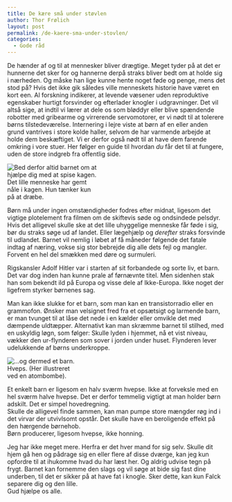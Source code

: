 ```yaml
---
title: De kære små under støvlen
author: Thor Frølich
layout: post
permalink: /de-kaere-sma-under-stovlen/
categories:
  - Gode råd
---
```

De hænder af og til at mennesker bliver drægtige. Meget tyder på at det er hunnerne det sker for og hannerne derpå straks bliver bedt om at holde sig i nærheden. Og måske han lige kunne hente noget føde og penge, mens det stod på? Hvis det ikke gik således ville menneskets historie have været en kort een. Al forskning indikerer, at levende væsener uden reproduktive egenskaber hurtigt forsvinder og efterlader knogler i udgravninger. Det vil altså sige, at indtil vi lærer at dele os som bløddyr eller blive spændende robotter med gribearme og virrerende servomotorer, er vi nødt til at tolerere børns tilstedeværelse. Internering i lejre viste at børn af en eller anden grund vantrives i store kolde haller, selvom de har varmende arbejde at holde dem beskæftiget. Vi er derfor også nødt til at have dem farende omkring i vore stuer. Her følger en guide til hvordan *du* får det til at fungere, uden de store indgreb fra offentlig side.

<div class="bitImage bitLeft" style="width: 208px">
  <img src="http://www.abekat.net/images/child_01.jpg" alt="Bed derfor altid barnet om at hjælpe dig med at spise kagen." /><br /> Det lille menneske har gemt nåle i kagen. Hun tænker kun på at dræbe.
</div>

Børn må under ingen omstændigheder fodres efter midnat, ligesom det vigtige plotelement fra filmen om de skiftevis søde og ondsindede pelsdyr. Hvis det alligevel skulle ske at det lille uhyggelige menneske får føde i sig, bør du straks søge ud af landet. Eller lægehjælp og *derefter* straks forsvinde til udlandet. Barnet vil nemlig i løbet af få måneder følgende det fatale indtag af næring, vokse sig stor bebrejde dig alle dets fejl og mangler. Forvent en hel del smækken med døre og surmuleri.

Rigskansler Adolf Hitler var i starten af sit forbandede og sorte liv, et barn. Det var dog inden han kunne prale af førnævnte titel. Men sidenhen stak han som bekendt ild på Europa og visse dele af Ikke-Europa. Ikke noget der ligefrem styrker børnenes sag.

Man kan ikke slukke for et barn, som man kan en transistorradio eller en grammofon. Ønsker man velsignet fred fra et opsætsigt og larmende barn, er man tvunget til at låse det nede i en kælder eller omvikle det med dæmpende uldtæpper. Alternativt kan man skræmme barnet til stilhed, med en uskyldig løgn, som følger: Skulle lyden i hjemmet, nå et vist niveau, vækker den ur-flynderen som sover i jorden under huset. Flynderen lever udelukkende af børns underkroppe.

<div class="bitImage bitRight" style="width: 164px">
  <img src="http://www.abekat.net/images/nuke_01.gif" alt="...og dermed et barn." /><br /> Hveps. (Her illustreret ved en atombombe).
</div>

Et enkelt barn er ligesom en halv sværm hvepse. Ikke at forveksle med en hel sværm halve hvepse. Det er derfor temmelig vigtigt at man holder børn adskilt. Det er simpel hovedregning.  
Skulle de alligevel finde sammen, kan man pumpe store mængder røg ind i det virvar der utvivlsomt opstår. Det skulle have en beroligende effekt på den hærgende børnehob.  
Børn producerer, ligesom hvepse, ikke honning.

Jeg har ikke meget mere. Herfra er det hver mand for sig selv. Skulle dit hjem gå hen og pådrage sig en eller flere af disse dværge, kan jeg kun opfordre til at ihukomme hvad du har læst her. Og aldrig udvise tegn på frygt. Barnet kan fornemme den slags og vil søge at bide sig fast dine underben, til det er sikker på at have fat i knogle. Sker dette, kan kun Falck separere dig og den lille.  
Gud hjælpe os alle.